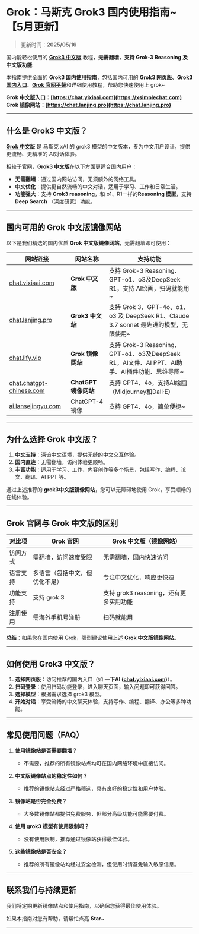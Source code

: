 # Grok：马斯克 Grok3 国内使用指南~ 【5月更新】

> 更新时间：**2025/05/16**              

国内能轻松使用的 [**Grok3 中文版**](https://chat.lanjing.pro) 教程，**无需翻墙**，**支持 Grok-3 Reasoning 及中文版功能**   

本指南提供全面的 **Grok3 国内使用指南**，包括国内可用的 [**Grok3 网页版**](https://chat.lanjing.pro)、[**Grok3 国内入口**](https://xsimplechat.com)、[**Grok 官网平替**](https://chat.lanjing.pro)和详细使用教程，帮助您快速使用上 grok~

**Grok 中文版入口：[https://chat.yixiaai.com](https://xsimplechat.com)**   
**Grok 镜像网站：[https://chat.lanjing.pro](https://chat.lanjing.pro)**

---

## 什么是 Grok3 中文版？

[**Grok 中文版**](https://xsimplechat.com) 是 马斯克 xAI 的 grok3 模型的中文版本，专为中文用户设计，提供更流畅、更精准的 AI对话体验。

相较于官网，**Grok3 中文版**在以下方面更适合国内用户：

- **无需翻墙**：通过国内网站访问，无须额外的网络工具。
- **中文优化**：提供更自然流畅的中文对话，适用于学习、工作和日常生活。
- **功能强大**：支持 **Grok3 reasoning**，和 o1、R1一样的**Reasoning 模型**，支持 **Deep Search** （深度研究）功能。

---

## 国内可用的 Grok 中文版镜像网站

以下是我们精选的国内优质 **Grok 中文版镜像网站**，无需翻墙即可使用：

| 网站链接                                                       | 网站名称          | 支持功能                                                                                      |
|---------------------------------------------------------------|-------------------|-----------------------------------------------------------------------------------------------|
| [chat.yixiaai.com](https://xsimplechat.com/)                 | **Grok 中文版**       | 支持 Grok-3 Reasoning、GPT-o1、o3及DeepSeek R1，支持 AI绘画，扫码就能用~                       |
| [chat.lanjing.pro](https://chat.lanjing.pro/)                 | **Grok3 中文站**      | 支持 Grok 3、GPT-4o、o1、o3 及 DeepSeek R1、Claude 3.7 sonnet 最先进的模型，无限使用~           |
| [chat.lify.vip](https://chat.yixiaai.com/)                     | **Grok 镜像网站**     | 支持 Grok-3 Reasoning、GPT-o1、o3及DeepSeek R1，AI文件、AI PPT、AI助手、AI插件功能、思维导图~   |
| [chat.chatgpt-chinese.com](https://chat.chatgpt-chinese.com/) | **ChatGPT 镜像网站**  | 支持 GPT4、4o，支持AI绘画（Midjourney和Dall·E）                                               |
| [ai.lansejingyu.com](https://ai.lansejingyu.com/)             | ChatGPT-4 镜像   | 支持 GPT4、4o，简单便捷~                                                                      |

---

## 为什么选择 Grok 中文版？

1. **中文支持**：深谙中文语境，提供无缝的中文交互体验。
2. **国内直连**：无需翻墙，访问体验更顺畅。
3. **丰富功能**：适用于学习、工作、内容创作等多个场景，包括写作、编程、论文、翻译、AI PPT 等。

通过上述推荐的 **grok3中文版镜像网站**，您可以无障碍地使用 Grok，享受顺畅的在线体验。

---

## Grok 官网与 Grok 中文版的区别

| 对比项              | Grok 官网                 | Grok 中文版（镜像网站）           |
|---------------------|-----------------------------|------------------------------------|
| 访问方式            | 需翻墙，访问速度受限         | 无需翻墙，国内快速访问              |
| 语言支持            | 多语言（包括中文，但优化不足）| 专注中文优化，响应更快速            |
| 功能支持            | 支持 grok 3          | 支持 grok3 reasoning，还有更多实用功能 |
| 注册使用            | 需海外手机号注册             | 扫码就能用          |

**总结**：如果您在国内使用 Grok，强烈建议使用上述 **Grok 中文版镜像网站**。

---

## 如何使用 Grok3 中文版？

1. **选择网页版**：访问推荐的国内入口（如 **一下AI ([chat.yixiaai.com](https://xsimplechat.com))**）。
2. **扫码登录**：使用扫码功能登录，进入聊天页面，输入问题即可获得回答。
3. **选择模型**：根据需求选择 grok3 模型。
4. **开始对话**：享受流畅的中文聊天体验，支持写作、编程、翻译、办公等多种功能。

---

## 常见使用问题（FAQ）

1. **使用镜像站是否需要翻墙？**
   - 不需要，推荐的所有镜像站点均可在国内网络环境中直接访问。

2. **中文版镜像站点的稳定性如何？**
   - 推荐的镜像站点经过严格筛选，具有良好的稳定性和用户体验。

3. **镜像站是否完全免费？**
   - 大多数镜像站都提供免费服务，但部分高级功能可能需要付费。

4. **使用 grok3 模型有使用限制吗？**
   - 没有使用限制，推荐通过镜像站获得最佳体验。

5. **这些镜像站是否安全？**
   - 推荐的所有镜像站均经过安全检测，但使用时请避免输入敏感信息。

---

## 联系我们与持续更新

我们将定期更新镜像站点和使用指南，以确保您获得最佳使用体验。

如果本指南对您有帮助，请帮忙点亮 **Star**~

---
